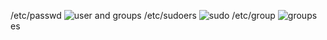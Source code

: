 /etc/passwd
![user and groups](https://user-images.githubusercontent.com/97608873/197415343-e49c17f2-dda8-4710-98fc-c2c4fd460e95.jpg)
/etc/sudoers
![sudo](https://user-images.githubusercontent.com/97608873/197415390-302ec4b9-6ef9-4039-9692-399c66be695e.jpg)
/etc/group
![groups](https://user-images.githubusercontent.com/97608873/197415399-e61c34dd-2b35-4f5a-8992-3efd20f073bc.jpg)es
